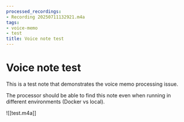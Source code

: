 ```yaml
---
processed_recordings:
- Recording 20250711132921.m4a
tags:
- voice-memo
- test
title: Voice note test
---
```

# Voice note test

This is a test note that demonstrates the voice memo processing issue.

The processor should be able to find this note even when running in different environments (Docker vs local).

![[test.m4a]]